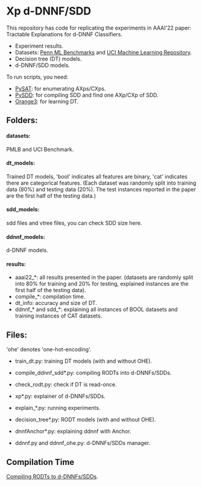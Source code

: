 # Xp d-DNNF/SDD
This repository has code for replicating the experiments in
AAAI'22 paper: Tractable Explanations for d-DNNF Classifiers.

* Experiment results.
* Datasets: [Penn ML Benchmarks](https://epistasislab.github.io/pmlb/) and [UCI Machine Learning Repository](https://archive.ics.uci.edu/ml/datasets.php).
* Decision tree (DT) models.
* d-DNNF/SDD models.

To run scripts, you need:
- [PySAT](https://github.com/pysathq/pysat): for enumerating AXps/CXps.
- [PySDD](https://github.com/wannesm/PySDD): for compiling SDD and find one AXp/CXp of SDD.
- [Orange3](https://github.com/biolab/orange3): for learning DT.

## Folders:
#### datasets:
PMLB and UCI Benchmark.

#### dt_models:
Trained DT models, 'bool' indicates all features are binary,
'cat' indicates there are categorical features.
(Each dataset was randomly split into training data (80%) and testing data (20%).
The test instances reported in the paper are the first half of the testing data.)

#### sdd_models:
sdd files and vtree files, you can check SDD size here.

#### ddnnf_models:
d-DNNF models.

#### results:
* aaai22_*: all results presented in the paper.
   (datasets are randomly split into 80% for training and 20% for testing,
   explained instances are the first half of the testing data).
* compile_*: compilation time.
* dt_info: accuracy and size of DT.
* ddnnf_* and sdd_*: explaining all instances of BOOL datasets and training instances of CAT datasets.


## Files:
'ohe' denotes 'one-hot-encoding'.
* train_dt.py: training DT models (with and without OHE).

* compile_ddnnf_sdd*.py: compiling RODTs into d-DNNFs/SDDs.

* check_rodt.py: check if DT is read-once.

* xp*.py: explainer of d-DNNFs/SDDs.

* explain_*.py: running experiments.

* decision_tree*.py: RODT models (with and without OHE).

* dnnfAnchor*.py: explaining ddnnf with Anchor.

* ddnnf.py and ddnnf_ohe.py: d-DNNFs/SDDs manager.

## Compilation Time
[Compiling RODTs to d-DNNFs/SDDs](results/compilation_time.csv).